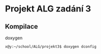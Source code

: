 # Projekt ALG zadání 3

## Kompilace
doxygen
```console
x@y:~/school/ALG/projekt3$ doxygen dconfig
```

